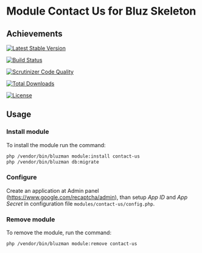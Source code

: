 # Module Contact Us for Bluz Skeleton
## Achievements

[![Latest Stable Version](https://img.shields.io/packagist/v/bluzphp/module-contact-us.svg?label=version&style=flat)](https://packagist.org/packages/bluzphp/module-contact-us)

[![Build Status](https://img.shields.io/travis/bluzphp/module-contact-us/master.svg?style=flat)](https://travis-ci.org/bluzphp/module-contact-us)

[![Scrutinizer Code Quality](https://img.shields.io/scrutinizer/g/bluzphp/module-contact-us.svg?style=flat)](https://scrutinizer-ci.com/g/bluzphp/module-contact-us/)

[![Total Downloads](https://img.shields.io/packagist/dt/bluzphp/module-contact-us.svg?style=flat)](https://packagist.org/packages/bluzphp/module-contact-us)

[![License](https://img.shields.io/packagist/l/bluzphp/module-contact-us.svg?style=flat)](https://packagist.org/packages/bluzphp/module-contact-us)

## Usage
### Install module
To install the module run the command:
  
```bash
php /vendor/bin/bluzman module:install contact-us
php /vendor/bin/bluzman db:migrate
```

### Configure
Create an application at Admin panel (https://www.google.com/recaptcha/admin), 
than setup *App ID* and *App Secret* in configuration file `modules/contact-us/config.php`.

### Remove module
To remove the module, run the command:
    
```bash
php /vendor/bin/bluzman module:remove contact-us
```
